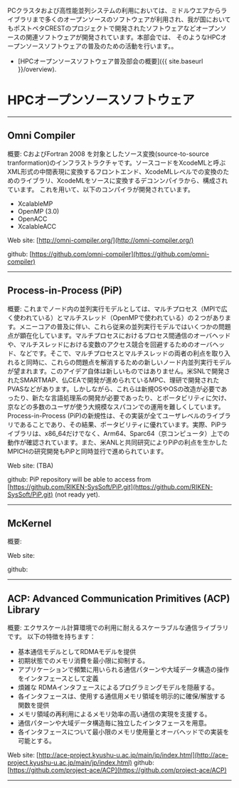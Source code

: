 PCクラスタおよび高性能並列システムの利用においては、ミドルウエアからライブラリまで多くのオープンソースのソフトウェアが利用され、我が国においてもポストペタCRESTのプロジェクトで開発されたソフトウェアなどオープンソースの関連ソフトウェアが開発されています。本部会では、
そのようなHPCオープンソースソフトウェアの普及のための活動を行います。。

* [HPCオープンソースソフトウェア普及部会の概要]({{ site.baseurl }}/overview).

# HPCオープンソースソフトウェア

---
## Omni Compiler
概要: 
CおよびFortran 2008 を対象としたソース変換(source-to-source tranformation)のインフラストラクチャです。ソースコードをXcodeMLと呼ぶXML形式の中間表現に変換するフロントエンド、XcodeMLレベルでの変換のためのライブラリ、XcodeMLをソースに変換するデコンンパイラから、構成されています。
これを用いて、以下のコンパイラが開発されています。

* XcalableMP
* OpenMP (3.0)
* OpenACC
* XcalableACC

Web site: [http://omni-compiler.org/](http://omni-compiler.org/)

github: [https://github.com/omni-compiler](https://github.com/omni-compiler)

---
## Process-in-Process (PiP)
概要:
これまでノード内の並列実行モデルとしては、マルチプロセス（MPIで広く使われている）とマルチスレッド（OpenMPで使われている）の２つがあります。メニーコアの普及に伴い、これら従来の並列実行モデルではいくつかの問題点が顕在化しています。マルチプロセスにおけるプロセス間通信のオーバヘッドや、マルチスレッドにおける変数のアクセス競合を回避するためのオーバヘッド、などです。そこで、マルチプロセスとマルチスレッドの両者の利点を取り入れると同時に、これらの問題点を解消するための新しいノード内並列実行モデルが望まれます。このアイデア自体は新しいものではありません。米SNLで開発されたSMARTMAP、仏CEAで開発が進められているMPC、理研で開発されたPVASなどがあります。しかしながら、これらは新規OSやOSの改造が必要であったり、新たな言語処理系の開発が必要であったり、とポータビリティに欠け、京などの多数のユーザが使う大規模なスパコンでの運用を難しくしています。Process-in-Process (PiP)の新規性は、その実装が全てユーザレベルのライブラリであることであり、その結果、ポータビリティに優れています。実際、PiPライブラリは、x86_64だけでなく、Arm64、Sparc64（京コンピュータ）上での動作が確認されています。また、米ANLと共同研究によりPiPの利点を生かしたMPICHの研究開発もPiPと同時並行で進められています。

Web site: (TBA)

github: PiP repository will be able to access from [https://github.com/RIKEN-SysSoft/PiP.git](https://github.com/RIKEN-SysSoft/PiP.git) (not ready yet).

---
## McKernel
概要:

Web site:

github:

----
## ACP: Advanced Communication Primitives (ACP) Library
概要: 
エクサスケール計算環境での利用に耐えるスケーラブルな通信ライブラリです。
以下の特徴を持ちます：
- 基本通信モデルとしてRDMAモデルを提供
- 初期状態でのメモリ消費を最小限に抑制する。
- アプリケーションで頻繁に用いられる通信パターンや大域データ構造の操作をインタフェースとして定義
- 煩雑な RDMAインタフェースによるプログラミングモデルを隠蔽する。
- 各インタフェースは、使用する通信用メモリ領域を明示的に確保/解放する関数を提供
- メモリ領域の再利用によるメモリ効率の高い通信の実現を支援する。
- 通信パターンや大域データ構造毎に独立したインタフェースを用意。
- 各インタフェースについて最小限のメモリ使用量とオーバヘッドでの実装を可能とする。

Web site: [http://ace-project.kyushu-u.ac.jp/main/jp/index.html](http://ace-project.kyushu-u.ac.jp/main/jp/index.html)
github: [https://github.com/project-ace/ACP](https://github.com/project-ace/ACP)

---

